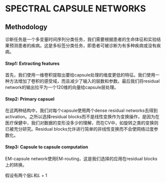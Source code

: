 # SPECTRAL CAPSULE NETWORKS

## Methodology

诊断任务是一个多变量时间序列分类任务，我们需要根据患者的生命体征和实验结果预测患者的疾病。这是多标签分类任务，即患者可被诊断为有多种疾病或没有疾病。

#### Step1: Extracting features

首先，我们使用一维卷积提取出要给capsule处理的维度更低的特征。我们使用一种方法增加了卷积的感受域，而且减少了输入的层数和参数。最后我们将residual network的输出拉平为一个120维的向量给capsule层处理。

#### Step2: Primary capsuel

在这两种结构中，我们对每个capsule使用两个dense residual networks去得到activation。之所以选择residual blocks而不是线性变换作为变换操作，是因为在医疗保健中，我们对数据的变形没多少的理解，而在CV中，如旋转之类的变换则已被充分研究。Residual blocks允许进行简单的非线性变换而不会使网络过度参数化。

#### Step3: Capsule to capsule computation

EM-capsule network使用EM-routing，这是我们选择的应用在residual blocks上的转换。

假设有两个层$L$和$L+1$
